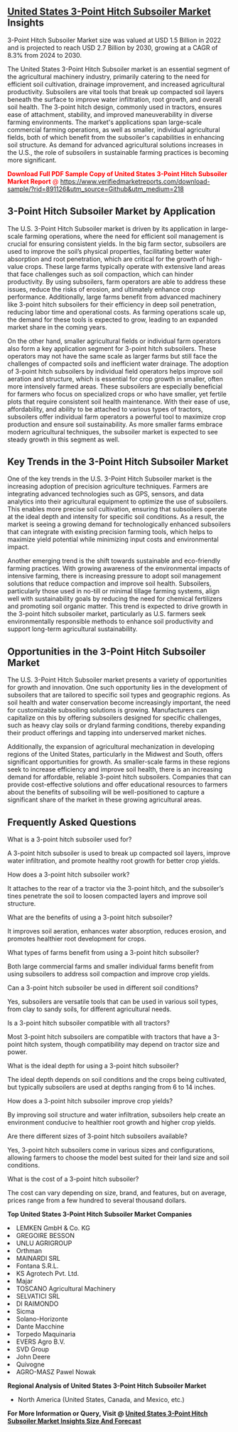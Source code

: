 <h2><a href="https://www.verifiedmarketreports.com/download-sample/?rid=891126&amp;utm_source=Github&amp;utm_medium=218" target="_blank">United States 3-Point Hitch Subsoiler Market</a> Insights</h2><p>3-Point Hitch Subsoiler Market size was valued at USD 1.5 Billion in 2022 and is projected to reach USD 2.7 Billion by 2030, growing at a CAGR of 8.3% from 2024 to 2030.</p><p><p>The United States 3-Point Hitch Subsoiler market is an essential segment of the agricultural machinery industry, primarily catering to the need for efficient soil cultivation, drainage improvement, and increased agricultural productivity. Subsoilers are vital tools that break up compacted soil layers beneath the surface to improve water infiltration, root growth, and overall soil health. The 3-point hitch design, commonly used in tractors, ensures ease of attachment, stability, and improved maneuverability in diverse farming environments. The market's applications span large-scale commercial farming operations, as well as smaller, individual agricultural fields, both of which benefit from the subsoiler's capabilities in enhancing soil structure. As demand for advanced agricultural solutions increases in the U.S., the role of subsoilers in sustainable farming practices is becoming more significant. <p><span class=""><span style="color: #ff0000;"><strong>Download Full PDF Sample Copy of United States 3-Point Hitch Subsoiler Market Report</strong> @ </span><a href="https://www.verifiedmarketreports.com/download-sample/?rid=891126&amp;utm_source=Github&amp;utm_medium=218" target="_blank">https://www.verifiedmarketreports.com/download-sample/?rid=891126&amp;utm_source=Github&amp;utm_medium=218</a></span></p></p> <h2>3-Point Hitch Subsoiler Market by Application</h2> <p>The U.S. 3-Point Hitch Subsoiler market is driven by its application in large-scale farming operations, where the need for efficient soil management is crucial for ensuring consistent yields. In the big farm sector, subsoilers are used to improve the soil’s physical properties, facilitating better water absorption and root penetration, which are critical for the growth of high-value crops. These large farms typically operate with extensive land areas that face challenges such as soil compaction, which can hinder productivity. By using subsoilers, farm operators are able to address these issues, reduce the risks of erosion, and ultimately enhance crop performance. Additionally, large farms benefit from advanced machinery like 3-point hitch subsoilers for their efficiency in deep soil penetration, reducing labor time and operational costs. As farming operations scale up, the demand for these tools is expected to grow, leading to an expanded market share in the coming years.</p> <p>On the other hand, smaller agricultural fields or individual farm operators also form a key application segment for 3-point hitch subsoilers. These operators may not have the same scale as larger farms but still face the challenges of compacted soils and inefficient water drainage. The adoption of 3-point hitch subsoilers by individual field operators helps improve soil aeration and structure, which is essential for crop growth in smaller, often more intensively farmed areas. These subsoilers are especially beneficial for farmers who focus on specialized crops or who have smaller, yet fertile plots that require consistent soil health maintenance. With their ease of use, affordability, and ability to be attached to various types of tractors, subsoilers offer individual farm operators a powerful tool to maximize crop production and ensure soil sustainability. As more smaller farms embrace modern agricultural techniques, the subsoiler market is expected to see steady growth in this segment as well.</p> <h2>Key Trends in the 3-Point Hitch Subsoiler Market</h2> <p>One of the key trends in the U.S. 3-Point Hitch Subsoiler market is the increasing adoption of precision agriculture techniques. Farmers are integrating advanced technologies such as GPS, sensors, and data analytics into their agricultural equipment to optimize the use of subsoilers. This enables more precise soil cultivation, ensuring that subsoilers operate at the ideal depth and intensity for specific soil conditions. As a result, the market is seeing a growing demand for technologically enhanced subsoilers that can integrate with existing precision farming tools, which helps to maximize yield potential while minimizing input costs and environmental impact.</p> <p>Another emerging trend is the shift towards sustainable and eco-friendly farming practices. With growing awareness of the environmental impacts of intensive farming, there is increasing pressure to adopt soil management solutions that reduce compaction and improve soil health. Subsoilers, particularly those used in no-till or minimal tillage farming systems, align well with sustainability goals by reducing the need for chemical fertilizers and promoting soil organic matter. This trend is expected to drive growth in the 3-point hitch subsoiler market, particularly as U.S. farmers seek environmentally responsible methods to enhance soil productivity and support long-term agricultural sustainability.</p> <h2>Opportunities in the 3-Point Hitch Subsoiler Market</h2> <p>The U.S. 3-Point Hitch Subsoiler market presents a variety of opportunities for growth and innovation. One such opportunity lies in the development of subsoilers that are tailored to specific soil types and geographic regions. As soil health and water conservation become increasingly important, the need for customizable subsoiling solutions is growing. Manufacturers can capitalize on this by offering subsoilers designed for specific challenges, such as heavy clay soils or dryland farming conditions, thereby expanding their product offerings and tapping into underserved market niches.</p> <p>Additionally, the expansion of agricultural mechanization in developing regions of the United States, particularly in the Midwest and South, offers significant opportunities for growth. As smaller-scale farms in these regions seek to increase efficiency and improve soil health, there is an increasing demand for affordable, reliable 3-point hitch subsoilers. Companies that can provide cost-effective solutions and offer educational resources to farmers about the benefits of subsoiling will be well-positioned to capture a significant share of the market in these growing agricultural areas.</p> <h2>Frequently Asked Questions</h2> <p>What is a 3-point hitch subsoiler used for?</p> <p>A 3-point hitch subsoiler is used to break up compacted soil layers, improve water infiltration, and promote healthy root growth for better crop yields.</p> <p>How does a 3-point hitch subsoiler work?</p> <p>It attaches to the rear of a tractor via the 3-point hitch, and the subsoiler’s tines penetrate the soil to loosen compacted layers and improve soil structure.</p> <p>What are the benefits of using a 3-point hitch subsoiler?</p> <p>It improves soil aeration, enhances water absorption, reduces erosion, and promotes healthier root development for crops.</p> <p>What types of farms benefit from using a 3-point hitch subsoiler?</p> <p>Both large commercial farms and smaller individual farms benefit from using subsoilers to address soil compaction and improve crop yields.</p> <p>Can a 3-point hitch subsoiler be used in different soil conditions?</p> <p>Yes, subsoilers are versatile tools that can be used in various soil types, from clay to sandy soils, for different agricultural needs.</p> <p>Is a 3-point hitch subsoiler compatible with all tractors?</p> <p>Most 3-point hitch subsoilers are compatible with tractors that have a 3-point hitch system, though compatibility may depend on tractor size and power.</p> <p>What is the ideal depth for using a 3-point hitch subsoiler?</p> <p>The ideal depth depends on soil conditions and the crops being cultivated, but typically subsoilers are used at depths ranging from 6 to 14 inches.</p> <p>How does a 3-point hitch subsoiler improve crop yields?</p> <p>By improving soil structure and water infiltration, subsoilers help create an environment conducive to healthier root growth and higher crop yields.</p> <p>Are there different sizes of 3-point hitch subsoilers available?</p> <p>Yes, 3-point hitch subsoilers come in various sizes and configurations, allowing farmers to choose the model best suited for their land size and soil conditions.</p> <p>What is the cost of a 3-point hitch subsoiler?</p> <p>The cost can vary depending on size, brand, and features, but on average, prices range from a few hundred to several thousand dollars.</p> </p><p><strong>Top United States 3-Point Hitch Subsoiler Market Companies</strong></p><div data-test-id=""><p><li>LEMKEN GmbH & Co. KG</li><li> GREGOIRE BESSON</li><li> UNLU AGRIGROUP</li><li> Orthman</li><li> MAINARDI SRL</li><li> Fontana S.R.L.</li><li> KS Agrotech Pvt. Ltd.</li><li> Majar</li><li> TOSCANO Agricultural Machinery</li><li> SELVATICI SRL</li><li> DI RAIMONDO</li><li> Sicma</li><li> Solano-Horizonte</li><li> Dante Macchine</li><li> Torpedo Maquinaria</li><li> EVERS Agro B.V.</li><li> SVD Group</li><li> John Deere</li><li> Quivogne</li><li> AGRO-MASZ Pawel Nowak</li></p><div><strong>Regional Analysis of&nbsp;United States 3-Point Hitch Subsoiler Market</strong></div><ul><li dir="ltr"><p dir="ltr">North America&nbsp;(United States, Canada, and Mexico, etc.)</p></li></ul><p><strong>For More Information or Query, Visit @&nbsp;</strong><strong><a href="https://www.verifiedmarketreports.com/product/3-point-hitch-subsoiler-market/?utm_source=Github&amp;utm_medium=218" target="_blank">United States 3-Point Hitch Subsoiler Market Insights Size And Forecast</a></strong></p></div>
